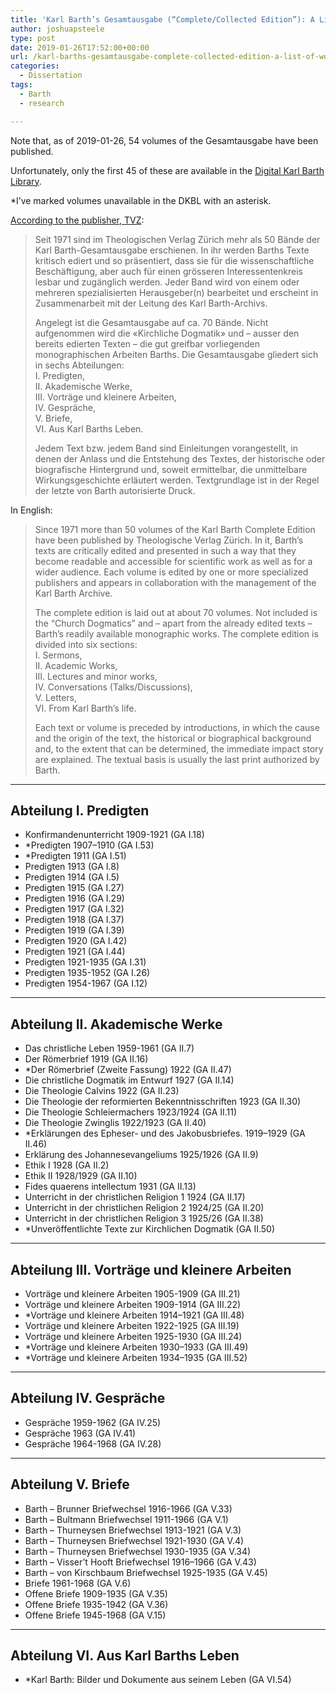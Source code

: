 ```yaml
---
title: 'Karl Barth’s Gesamtausgabe (“Complete/Collected Edition”): A List of Works'
author: joshuapsteele
type: post
date: 2019-01-26T17:52:00+00:00
url: /karl-barths-gesamtausgabe-complete-collected-edition-a-list-of-works/
categories:
  - Dissertation
tags:
  - Barth
  - research

---
```

Note that, as of 2019-01-26, 54 volumes of the Gesamtausgabe have been published.

Unfortunately, only the first 45 of these are available in the [Digital Karl Barth Library][1].

*I&#8217;ve marked volumes unavailable in the DKBL with an asterisk.

[According to the publisher, TVZ][2]:

> Seit 1971 sind im Theologischen Verlag Zürich mehr als 50 Bände der Karl Barth-Gesamtausgabe erschienen. In ihr werden Barths Texte kritisch ediert und so präsentiert, dass sie für die wissenschaftliche Beschäftigung, aber auch für einen grösseren Interessentenkreis lesbar und zugänglich werden. Jeder Band wird von einem oder mehreren spezialisierten Herausgeber(n) bearbeitet und erscheint in Zusammenarbeit mit der Leitung des Karl Barth-Archivs.
> 
> Angelegt ist die Gesamtausgabe auf ca. 70 Bände. Nicht aufgenommen wird die «Kirchliche Dogmatik» und – ausser den bereits edierten Texten – die gut greifbar vorliegenden monographischen Arbeiten Barths. Die Gesamtausgabe gliedert sich in sechs Abteilungen:  
> I. Predigten,  
> II. Akademische Werke,  
> III. Vorträge und kleinere Arbeiten,  
> IV. Gespräche,  
> V. Briefe,  
> VI. Aus Karl Barths Leben.
> 
> Jedem Text bzw. jedem Band sind Einleitungen vorangestellt, in denen der Anlass und die Entstehung des Textes, der historische oder biografische Hintergrund und, soweit ermittelbar, die unmittelbare Wirkungsgeschichte erläutert werden. Textgrundlage ist in der Regel der letzte von Barth autorisierte Druck. 

In English:

> Since 1971 more than 50 volumes of the Karl Barth Complete Edition have been published by Theologische Verlag Zürich. In it, Barth&#8217;s texts are critically edited and presented in such a way that they become readable and accessible for scientific work as well as for a wider audience. Each volume is edited by one or more specialized publishers and appears in collaboration with the management of the Karl Barth Archive.
> 
> The complete edition is laid out at about 70 volumes. Not included is the &#8220;Church Dogmatics&#8221; and &#8211; apart from the already edited texts &#8211; Barth&#8217;s readily available monographic works. The complete edition is divided into six sections:  
> I. Sermons,  
> II. Academic Works,  
> III. Lectures and minor works,  
> IV. Conversations (Talks/Discussions),  
> V. Letters,  
> VI. From Karl Barth&#8217;s life.
> 
> Each text or volume is preceded by introductions, in which the cause and the origin of the text, the historical or biographical background and, to the extent that can be determined, the immediate impact story are explained. The textual basis is usually the last print authorized by Barth. 

* * *

## Abteilung I. Predigten

  * Konfirmandenunterricht 1909-1921 (GA I.18)
  * *Predigten 1907–1910 (GA I.53)
  * *Predigten 1911 (GA I.51)
  * Predigten 1913 (GA I.8)
  * Predigten 1914 (GA I.5)
  * Predigten 1915 (GA I.27)
  * Predigten 1916 (GA I.29)
  * Predigten 1917 (GA I.32)
  * Predigten 1918 (GA I.37)
  * Predigten 1919 (GA I.39)
  * Predigten 1920 (GA I.42)
  * Predigten 1921 (GA I.44)
  * Predigten 1921-1935 (GA I.31)
  * Predigten 1935-1952 (GA I.26)
  * Predigten 1954-1967 (GA I.12)

* * *

## Abteilung II. Akademische Werke

  * Das christliche Leben 1959-1961 (GA II.7)
  * Der Römerbrief 1919 (GA II.16)
  * *Der Römerbrief (Zweite Fassung) 1922 (GA II.47)
  * Die christliche Dogmatik im Entwurf 1927 (GA II.14)
  * Die Theologie Calvins 1922 (GA II.23)
  * Die Theologie der reformierten Bekenntnisschriften 1923 (GA II.30)
  * Die Theologie Schleiermachers 1923/1924 (GA II.11)
  * Die Theologie Zwinglis 1922/1923 (GA II.40)
  * *Erklärungen des Epheser- und des Jakobusbriefes. 1919–1929 (GA II.46)
  * Erklärung des Johannesevangeliums 1925/1926 (GA II.9)
  * Ethik I 1928 (GA II.2)
  * Ethik II 1928/1929 (GA II.10)
  * Fides quaerens intellectum 1931 (GA II.13)
  * Unterricht in der christlichen Religion 1 1924 (GA II.17)
  * Unterricht in der christlichen Religion 2 1924/25 (GA II.20)
  * Unterricht in der christlichen Religion 3 1925/26 (GA II.38)
  * *Unveröffentlichte Texte zur Kirchlichen Dogmatik (GA II.50)

* * *

## Abteilung III. Vorträge und kleinere Arbeiten

  * Vorträge und kleinere Arbeiten 1905-1909 (GA III.21)
  * Vorträge und kleinere Arbeiten 1909-1914 (GA III.22)
  * *Vorträge und kleinere Arbeiten 1914–1921 (GA III.48)
  * Vorträge und kleinere Arbeiten 1922-1925 (GA III.19)
  * Vorträge und kleinere Arbeiten 1925-1930 (GA III.24)
  * *Vorträge und kleinere Arbeiten 1930–1933 (GA III.49)
  * *Vorträge und kleinere Arbeiten 1934–1935 (GA III.52)

* * *

## Abteilung IV. Gespräche

  * Gespräche 1959-1962 (GA IV.25)
  * Gespräche 1963 (GA IV.41)
  * Gespräche 1964-1968 (GA IV.28)

* * *

## Abteilung V. Briefe

  * Barth &#8211; Brunner Briefwechsel 1916-1966 (GA V.33)
  * Barth &#8211; Bultmann Briefwechsel 1911-1966 (GA V.1)
  * Barth &#8211; Thurneysen Briefwechsel 1913-1921 (GA V.3)
  * Barth &#8211; Thurneysen Briefwechsel 1921-1930 (GA V.4)
  * Barth &#8211; Thurneysen Briefwechsel 1930-1935 (GA V.34)
  * Barth – Visser&#8217;t Hooft Briefwechsel 1916–1966 (GA V.43)
  * Barth &#8211; von Kirschbaum Briefwechsel 1925-1935 (GA V.45)
  * Briefe 1961-1968 (GA V.6)
  * Offene Briefe 1909-1935 (GA V.35)
  * Offene Briefe 1935-1942 (GA V.36)
  * Offene Briefe 1945-1968 (GA V.15)

* * *

## Abteilung VI. Aus Karl Barths Leben

  * *Karl Barth: Bilder und Dokumente aus seinem Leben (GA VI.54)

 [1]: https://dkbl.alexanderstreet.com/
 [2]: https://www.tvz-verlag.ch/reihe/karl-barth-gesamtausgabe-10/?page_id=1